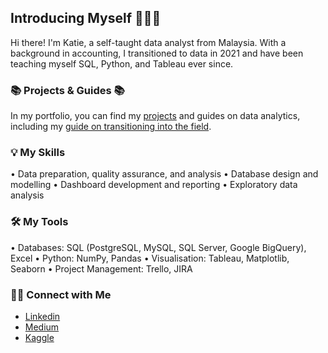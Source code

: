 ## Introducing Myself 🙋🏻‍♀️

Hi there! I'm Katie, a self-taught data analyst from Malaysia. With a background in accounting, I transitioned to data in 2021 and have been teaching myself SQL, Python, and Tableau ever since.

### 📚 Projects & Guides 📚
In my portfolio, you can find my [projects](https://github.com/katiehuangx/Portfolio-Guide/blob/main/README.md) and guides on data analytics, including my  [guide on transitioning into the field](https://github.com/katiehuangx/Transition-into-Data-Analytics/blob/main/README.md).

### 💡 My Skills
• Data preparation, quality assurance, and analysis
• Database design and modelling
• Dashboard development and reporting
• Exploratory data analysis

### 🛠️ My Tools
• Databases: SQL (PostgreSQL, MySQL, SQL Server, Google BigQuery), Excel
• Python: NumPy, Pandas
• Visualisation: Tableau, Matplotlib, Seaborn
• Project Management: Trello, JIRA

### 🙌🏻 Connect with Me
- [Linkedin](https://www.linkedin.com/in/katiehuangx/)
- [Medium](https://katiehuangx.medium.com)
- [Kaggle](https://www.kaggle.com/katiehuangx)
